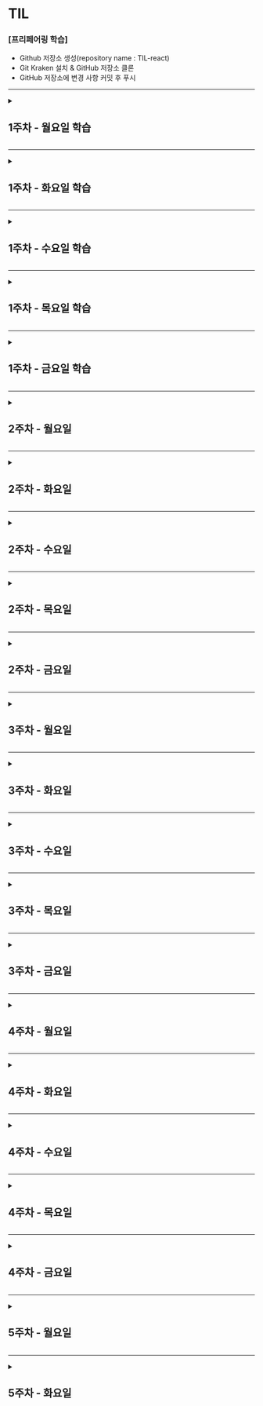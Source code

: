 # TIL

### [프리페어링 학습]

- Github 저장소 생성(repository name : TIL-react)
- Git Kraken 설치 & GitHub 저장소 클론
- GitHub 저장소에 변경 사항 커밋 후 푸시

---

<details>
<summary>

## 1주차 - 월요일 학습

</summary>
<div>

### [React 학습에 앞서 공부해야 할 것들]

학습 완료

### [Front-End 개발 학습 로드맵]

리액트 학습하면서 같이 학습해야 할 목록

- CSS Architecture 중 BEM
- Module Bundler 중 Webpack

### [프로그래밍 언어 환경]

- React는 최신 Javascript 언어를 적극적으로 사용

### [프레임워크를 사용하는 이유]

1. 모듈 프로그래밍

- 각 기능별로 JS 파일을 구분하기 때문에 코드 해석 및 유지보수가 편리하다.
- 각 JS 파일 내에 의존성 JS 파일을 참조하여 사용하기 때문에, HTML 파일 내에서는 최종 JS 파일 하나만 불러와 화면 로드 속도가 향상된다.

2. 컴포넌트 시스템

- 반복적인 또는 비슷한 내용의 컨텐츠의 경우 컴포넌트화 하면 재사용하기에 편리하다.(작업속도 향상, 유지보수 편리)

### [미숙한 ES6 문법 학습]

[Class]
기본 문법

```
class 클래스명 {
  // 생성자 함수
  constructor () {}
  // static method
  static 함수명 () {}
  // instance method
  함수명 () {}
}

또는 클래스 식으로도 표현 가능

const 변수명 = class {
  // 위와 동일
}
```

ES5와 ES6의 차이

```
// ES5
function Class1 () {
  console.log('생성자 함수 실행')
}
// static method
Class1.init() = function () {}
// instance method
Class1.prototype.open = function () {}
Class1.prototype.close = function () {}

// ES6
class Class1 {
  constructor () {
    console.log('생성자 함수 실행')
  }
  // static method(class method)
  static init () {}
  // instance method
  open () {}
  close () {}
}
```

비공개 데이터 관리 '심볼 + 게터/세터 활용'

```
let _bean = Symbol('bean');

class Coffee {
  constructor (bean) {
    this[_bean] = bean;
  }
  get pea () {
    return this[_bean];
  }
  set pea (new_bean) {
    this[_bean] = new_bean;
  }
}

const ros = new Coffee('rostring')
console.log(ros.bean) // undefined
console.log(ros.pea) // 'rostring'
```

Class 상속

```
class 클래스명 extends 참조할 클래스 {
  constructor (param) {
    // 상위 클래스에서 constructor가 있고 자신도 constructor가 있다면,
    // 반드시 상위 클래스의 constructor를 실행해야 한다.
    super()
  }

  // 상위 클래스와 동일한 이름의 인스턴스 메서드를 가지고 있을 경우
  // 메서드를 오버라이드 할 수 있음
  open () {
    // 상위 클래스의 open 메서드 실행
    super.open()
    console.log('하위 클래스의 open 메서드 실행')
  }
}
```

[정리]

- class는 중괄호({})를 사용하고, 콤마(,)를 사용하지 않는다.
- class 내부에 변수를 선언할 수 없다.
- class의 스태틱 메서드(클래스 메서드)는 클래스 객체를 생성하지 않고도 사용할 수 있다.
- class는 호이스트 되지 않는다.
- 관례적으로 \_(언더스코어)로 시작으로하는 변수명은 비공개(Private) 데이터를 의미한다.
- class를 참조할 때, 상위 클래스와 하위 클래스 모두 constructor가 있다면, 하위 클래스의 constructor에서 반드시 super()를 호출함으로써 상위클래스의 constructor를 실행시켜야 한다.
  </div>
  </details>

---

<details>
<summary>

## 1주차 - 화요일 학습

</summary>
<div>

### [ React 소개 ]

학습 완료

### [ React 러닝 다이어그램 ]

학습 완료

### [ React 컴포넌트와 요소 ]

React Component

```
// 함수형 컴포넌트
function App () {
  return <div>리액트 컴포넌트</div>
}

// 클래스형 컴포넌트
class App extends React.Component {
  render () {
    return (
      <div>리액트 컴포넌트</div>
    )
  }
}
```

React Element(JSX 사용)

```
var app = <App />
```

ReactDOM - rendering

```
// ReactDOM.render(가상DOM(React Element), 실제DOM)
ReactDOM.render(app, document.querySelector('#app'))
```

### [ React 컴포넌트 구조 이해 및 활용 ]

MenuListItem 컴포넌트 정의

```
function MenuListItem () {
  return <li>List Item</li>
}
```

MenuList 컴포넌트 정의 및 MenuList 컴포넌트 안에서 MenuListItem 컴포넌트 사용

```
function MenuList() {
  return <ul className="ediya-menu reset-list">
    <MenuListItem />
  </ul>
}
```

AppMain 컴포넌트 정의 및 AppMain 컴포넌트 안에서 MenuList 컴포넌트 사용

```
function AppMain() {
  return <main className="app-main">
    <h2 className="a11y-hidden">이디야 음료</h2>
    <MenuList />
  </main>
}
```

App 컴포넌트 정의 및 App 컴포넌트 안에서 AppMain 컴포넌트를 사용

```
function App() {
  return <AppMain />
}
```

[정리]

1. 컴포넌트는 JSX 문법을 사용
2. 함수형 컴포넌트 내에서 요소를 return 할 때 개행을 위해 괄호 사용 가능

### [ React 컴포넌트와 전달 속성(props) ]

컴포넌트에 커스텀 속성을 전달

```
<MenuListItem image="이미지경로" caption="캡션">
```

함수의 매개변수로 속성을 바인딩

```
function MenuListItem (props) {
  console.log(props) // {image: '이미지경로', caption: '캡션'}
  return (
    <li>
      <figure>
        <img src={props.image} />
        <figcaption>{props.caption}</figcaption>
      </figure>
    </li>
  )
}
```

### [ React 프로젝트 생성 with CRA ]

학습 완료

### [ React 프로젝트 디렉토리 구조 - CRA ]

1. public : 정적 리소스 디렉토리

- manifest.json : 웹 앱을 사용자의 장치에 설치할 때 사용되는 메타 데이터를 제공
- index.html : React앱의 기본 템플릿, public 폴더 URL은 %PUBLIC_URL%로 표현할 수 있다

2. src : 애플리케이션 개발 디렉토리

- index.js : React 앱의 엔트리(entry, 시작이 되는) 파일
- App.js : React 컴포넌트 파일

#

[질문]

1. 일반적으로 화살표 함수의 문법은 아래와 같이 식 또는 문으로 표현할 수 있는데

```
const fn1 = () => {
  statement
}
const fn2 = () => express
```

아래 예제 코드를 보니까

```
<ul>
  {
    array.map(item => (
      <li>...</li>
    ))
  }
</ul>
```

const fn1 = () => () 이런식으로 작성이 되어있는데,
이는 요소가 길어질 경우 개행을 하기 위한 목적인 것은 알겠는데
그럼 이 경우에는 '문(statement)'이 아닌 '식(express)' 인가요?

2. JSX에서는 컨텐츠가 없으면 빈 요소가 아닌 경우에도 빈 요소처럼 표현할 수 있는건가요?

```
<div>
  // <i className="icon icon-close"></i>
  <i className="icon icon-close" />
</div>
```

</div>
</details>

---

<details>
<summary>

## 1주차 - 수요일 학습

</summary>
<div>

### [ VS Code 개발 도구 확장 ]

- Prettier
- Formatting Toggle
- React Snippets
- React Pure To Class
- Auto Import
- Import Cost
- Auto Complete
- Bracket Pair Colorizer2
- Color Highlight & Manager
- Image preview
- Translator

### [ 미숙한 ES6 학습 - Promise ]

프로미스?

```
- 프로미스 객체는 비동기 작업이 맞이할 미래의 성공 또는 실패와 그 결과 값을 나타낸다
- 프로미스는 매개변수로 resolve와 reject을 받는다
- 비동기 작업이 제대로 이행된다면 resolve를 호출하고, 어떠한 이유로 에러가 발생한다면 reject를 호출한다.
```

프로미스 생성자, new 생성자로 생성한다

```
const 변수명 = new Promise((resolve, reject)=>{});
```

프로미스의 상태값

```
fending(대기)   : 연산이 이행되거나 거부되지 않은 상태
fulfilled(이행) : 연산이 성공적으로 실행된 상태
rejected(거부)  : 연산이 어떠한 이유로 실패한 상태
```

프로미스 메서드

```
Promise.all(iterable)
: 다수의 프로미스를 병렬처리 할 수 있다
: 모든 프로미스가 성공했을 경우 모든 프로미스 연산이 끝난 후에 각 프로미스들의 값들로 이루어진 이행 값을 반환한다.
: 중간에 실패한 프로미스 연산이 있을 경우 실패한 프로미스를 즉시 반환한다.

Promise.race(iterable)
: 다수의 프로미스 중 가장 먼저 이행되거나 거절된 프로미스를 반환한다.

Promise.resolve()
: 주어진 이유로 이행하는 Promise 객체를 반환

Promise.reject()
: 주어진 이유로 거부하는 Promise 객체를 반환
```

프로미스 프로토타입 메서드(인스턴스 메서드)

```
Promise.prototype.then()
: 프로미스가 성공적으로 이행됐을 경우 resolve의 값을 받아 실행할 수 있다

Promise.prototype.catch()
: 프로미스가 어떠한 이유로 거부되었을 경우 reject이 값을 받아 실행할 수 있다

Promise.prototype.finally()
: 프로미스의 결과 여부와 관계 없이 프로미스가 처리되면 콜백 함수 실행
```

프로미스 체인(Promise Chain) : 이행된 결과에 대해 연속적인 프로미스 실행

```
const promise = new Promise((resolve, reject)=> {
  resolve(1) // 이행(fulfilled) 상태라 가정하여 resolve 함수를 호출하고 숫자 1을 넘겨줌
})

promise.then(res => {
  console.log(res) // 1, 프로미스 객체의 resolve 함수에서 전달된 값
  return (res + 1)
}).then(res => {
  console.log(res) // 2, 첫번째 then()에서 return된 결과 값
  return (res + 1)
}).then(res => {
  console.log(res) // 3, 두번째 then()에서 return된 결과 값
})
```

프로미스 체인 작업 중 에러가 발생할 경우 처리는 catch() 한 번 작성하면 된다

```
promise.then(res => {
  console.log(res) // 1, 프로미스 객체의 resolve 함수에서 전달된 값
  return (res + 1)
}).then(res => {
  throw Error('두번째 then()에서 에러 발생')
}).then(res => {
  console.log(res) // 3, 두번째 then()에서 return된 결과 값
}).catch(error => {
  console.log(error)
}).finally(() => {
  console.log('콜백 함수 실행')
})

// 1
// Error: '두번째 then()에서 에러 발생'
// 콜백 함수 실행
```

예제 - Promise.all() - 모두 성공

```
const promise = new Promise((resolve, reject)=> {
  resolve(1)
})
const promise2 = new Promise((resolve, reject)=> {
  resolve(2)
})
const promise3 = new Promise((resolve, reject)=> {
  resolve(3)
})
const promiseAll = Promise.all([promise, promise2, promise3])

promiseAll.then(res => {
  console.log(res) // [1,2,3]
})
```

예제 - Promise.all() - 중간 실패

```
const promise = new Promise((resolve, reject)=> {
  resolve(1)
})
const promise2 = new Promise((resolve, reject)=> {
  reject('실패!')
})
const promise3 = new Promise((resolve, reject)=> {
  resolve(3)
})
const promiseAll = Promise.all([promise, promise2, promise3])

promiseAll.then(res => {
  console.log(res)
}).catch(err => {
  console.log(err)
})

// '실패!'
```

예제 - Promise.race() - 모두 성공 일 경우

```
const promise = new Promise((resolve, reject)=> {
  setTimeout(()=>{
    resolve('0.002초')
  },1002)
})
const promise2 = new Promise((resolve, reject)=> {
  setTimeout(()=>{
    resolve('0.001초')
  },1001)
})
const promise3 = new Promise((resolve, reject)=> {
  setTimeout(()=>{
    resolve('0.003초')
  },1003)
})
const promiseRace = Promise.race([promise, promise2, promise3])

promiseRace.then(res => {
  console.log(res)
}).catch(err => {
  console.log(err)
})

// 0.001초
```

예제 - Promise.race() - 실패 케이스가 있는 경우

```
const promise = new Promise((resolve, reject)=> {
  setTimeout(()=>{
    resolve('0.002초')
  },1002)
})
const promise2 = new Promise((resolve, reject)=> {
  setTimeout(()=>{
    resolve('0.001초')
  },1001)
})
const promise3 = new Promise((resolve, reject)=> {
  setTimeout(()=>{
    resolve('0.003초')
  },1003)
})
const promise4 = new Promise((resolve, reject)=> {
  setTimeout(()=>{
    reject('거절')
  },1000)
})
const promiseRace = Promise.race([promise, promise2, promise3, promise4])

promiseRace.then(res => {
  console.log(res)
}).catch(err => {
  console.log(err)
})

// '거절'
```

</div>
</details>

---

<details>
<summary>

## 1주차 - 목요일 학습

</summary>
<div></div>

## [ Virtual DOM ]

가상 DOM 구성과 원리

```
구성
- h.js (virtual-hyperscript) : 가상 DOM tree 생성
- createElement.js : 가상 DOM을 실제 DOM으로 생성하여 실제 DOM에 장착(mount)
- diff.js : 이전/이후 상태를 비교하여 변경사항이 있는지 체크
- patch.js : 변경사항이 발생한 DOM을 실제 DOM 다시 붙임
```

가상 DOM을 사용하는 이유

```
UI는 사용자의 요구에 따라 변해야 하는데, UI가 변경되기 위해 실제 DOM이 다시 렌더링 되는 과정은 컨텐츠가 많을수록 속도가 느려진다.
가상 DOM을 사용할 경우 '상태'를 이전과 비교하여 변경사항이 있으면 해당 부분의 실제 DOM만 업데이트(patch)하므로 보다 속도가 빠르다.
```

## [ JSX -> React 요소 ]

JSX란?

```
- JavaScript Syntax eXtension의 약자. 자바스크립트 언어의 확장
- 구문이 HTML과 유사하다.(HTMl의 문법을 따르는 것은 아님)
```

JSX -> React 요소
JSX는 HTML과 유사한 문법을 사용해 React Element(실제 요소는 아니고 자바스크립트 객체)를 만들 수 있도록 한다.

```
const reactEl = (
  <h1 className="title">리액트 엘리먼트</h1>
)
```

바벨은 JSX 코드를 컴파일하여 React Element 객체를 생성한다.
React는 이 객체를 읽어 들여 가상 DOM을 구성하고, 필요에 따라 실제 DOM에 장착(mount)하여 렌더링 될 수 있도록 한다

```
var headElement = React.createElement(
  'h1',
  { className: 'title' },
  '리액트 엘리먼트'
)
```

[ 정리 ]

- JSX는 필수는 아니지만 권고 사항 (편리성, 가독성)
- 리액트 엘리먼트는 '자바스크립트 객체'이다. DOM 요소가 아니다
- 리액트는 리액트 엘리먼트를 읽어 '가상 DOM'을 구성한다

## [미숙한 ES6 문법 학습 - fetch]

fetch란?

```
- Fetch API를 이용하면 Request나 Response와 같은 HTTP의 파이프라인을 구성하는 요소를 조작하는것이 가능하다.
- fetch() 메서드를 이용하는 것으로 비동기 네트워크 통신을 알기쉽게 기술할 수 있다.
```

fetch 기본 스펙

```
- fetch()로 부터 반환되는 Promise 객체는 HTTP error 상태(HTTP Statue Code : 404 | 500)를 reject하지 않는다.
  대신 ok 상태가 'false'인 'resolve'가 반환되며, 네트워크 장애나 요청이 완료되지 못한 상태에는 reject가 반환된다.

- 보통 fetch는 쿠키를 보내거나 받지 않는다.
- 쿠키를 전송하기 위해서는 자격증명(credentials) 옵션을 반드시 설정해야 한다.(기본 자격증명(credentials) 정책은 same-origin.)
```

fetch 문법

```
fetch(url, { init })
  .then(res => {
    if (res.ok) {
      // 통신 성공
    } else {
      // 통신 실패
    }
  })
  .catch(err => {
    // 네트워크 장애
  })
```

예제 - 자격 증명(credentials)이 포함된 Request 요청

```
fetch('https://example.com', {
  credentials: 'include' // 자격 증명이 포함된 인증서를 보내도록 할 경우
})

fetch('https://example.com', {
  credentials: 'same-origin' // 동일한 origin을 가지고 있을때만 자격증명을 전송하려고 할 경우
})
```

init options

```
method: 'GET' // GET, POST, PUT, DELETE....
headers: {
  'Content-Type': 'application/json'
}
mode: 'same-origin' // no-cors, cors, same-origin
cache: 'default' // default, no-cache, reload, force-cache, only-if-cached
credential: 'same-origin' // include, same-origin, omit
```

예제 - init options 사용

```
fetch(url, {
  method: 'GET',
  headers: {
    'Content-Type': 'image/jpeg'
  },
  mode: 'cors',
  cache: 'default'})
  .then(res => {
    if (res.ok) {
      console.log(res)
    } else {
      console.log('통신 실패')
    }
  })
  .catch(err => {
    throw Error('에러')
  })
```

</div>
</details>

---

<details>
<summary>

## 1주차 - 금요일 학습

</summary>
<div>

### [ 데이터 바인딩이란 ]

```
- React에서는 data를 state에 저장하여 사용한다
- 중괄호({})를 사용하여 HTML 코드에 데이터를 바인딩할 수 있다
- 문(statement)이 아닌 식(expression)을 사용해야 한다
```

### [ 콘텐츠 바인딩과 JavaScript 표현식 ]

```
- JSX 코드의 {}는 JavaScript 표현식을 연산한 '결과 값'을 바인딩한다.(식(Expression)은 항상 값을 반환하기 때문에)
```

### [ 속성 바인딩(style, className) ]

```
속성={데이터}

// 스타일을 직접 바인딩
<li style={{color: red; fontWeight: bold}}>...</li>

// 스타일을 객체로 바인딩
const listStyle = {
  color: red,
  fontWeight: bold
}
<li style={listStyle}>...</li>

// 클래스 동적 바인딩
const borderColor = 'red'
<li className={`bordered bordered-${borderColor}`}>...</li> // li.bordered.bordered-red
```

### [ 조건 문을 사용한 조건부 렌더링 (if, switch문) ]

if문

```
function conditionalRendering (isStrong = false) {
  if (condition) {
    return (
      <strong>리액트 학습하기</strong>
    )
  } else {
    return (
      '리액트 학습하기'
    )
  }
}

const App = (
  <p class="title">
    {conditionalRendering(true)}
  </p>
)
```

switch문

```
function conditionalRendering (count) {
  switch (count) {
    case 1:
      return (
        <p>케이스 1에 해당됩니다</p>
      )
    case 2:
      return (
        <p>케이스 2에 해당됩니다</p>
      )
    case 3:
      return (
        <p>케이스 3에 해당됩니다</p>
      )
    default:
      return (
        <p>디폴트에 해당됩니다</p>
      )
  }
}

function randomCount(number) {
  return number % 4 // 0,1,2,3
}

const App = (
  <div>
    {conditionalRendering(randomCount(Math.floor(100 * Math.random())))}
  </div>
)
```

### [ 조건 식을 사용한 조건부 렌더링 (3항식, 논리연산자) ]

3항식

```
const isList = false

const App = (
  <div>
    {
      isList ? (
        <ul>
          <li>리스트 요소를 반환합니다</li>
        </ul>
      ) : (
        <p>문단 요소를 반환합니다</p>
      )
    }
  </div>
)

```

논리연산자

```
const profile = {
  name: 'chanho',
  home: 'seoul'
}

function Introduce() {
  return (
    <p>{profile.name || '유저1'}</p>
    <p>{profile.home || `한국`}</p>
  )
}
```

### [ Array 객체의 map() 메서드를 활용한 리스트 렌더링 ]

```
const users = [
  {
    name: '찬호',
    home: '서울'
  },
  {
    name: '호찬',
    home: '대전'
  },
  {
    name: '한초',
    home: '대구'
  },
  {
    name: '초한',
    home: '부산'
  },
]

function UserList () {
  return (
    <ul>
      {
        users.map((user, index) => (
        <li key={index}>
        이름 : {user.name}
        사는 곳: {user.home}
        </li>
        ))
      }
    </ul>
  )
}
```

### [ JSX 사용시 주의할 점 ]

```
- 속성 이름은 camelCase를 사용
- 단, 접근성 속성은 hypen-case를 사용
- 콘텐츠가 없는 요소는 처럼 반드시 닫아(</>) 주어야 한다
- 기본적으로 루트 요소는 하나만 사용
- 불필요한 래핑 요소를 피하기 위해서는 아래와 같이 사용하면 된다
  1) import React from 'react'
     <React.Fragment></React.Fragment>

  2) import React, { Fragment } from 'react'
     <Fragment></Fragment>

```

[질문]
JSX를 이용해 리스트 렌더링시 key속성에 고유한 값을 부여하는 것은 필수인데,
여러 개의 배열을 각각 리스트 렌더링 했을 때 각 배열 리스트의 key값을 index로 주었을 경우 에러는 아니더라구요
이 고유한 값은 해당 배열 내에서만 고유한 값이면 문제는 없는걸까요?
고유한 값의 범위가 전체 프로젝트 내에서 인지 아니면 해당 페이지 혹은 배열 내에서 인지 궁금합니다~

</div>
</details>

---

<details>
<summary>

## 2주차 - 월요일

</summary>
<div>

### [ React 함수형 컴포넌트 ]

```
// 매개변수로 props를 전달받아 사용한다
function 함수형 컴포넌트 (props) {
  return (
    <p>{props.title}</p>
  )
}
```

### [ React 클래스 컴포넌트 ]

```
class 클래스컴포넌트 extends React.component {
  constructor(props) {
    super(props)
  }

  // render() 함수를 통해 JSX를 값을 리턴
  render() {
    return (
      ...JSX
    )
  }
}
```

### [ React 컴포넌트 import, export / props ]

컴포넌트 모듈을 내보낼 때

```
// app.js
function App () {
  return (
    ...JSX
  )
}

export default App
```

컴포넌트 모듈을 불러올 때

```
// index.js
import 'App' from './app.js'

function Main() {
  return (
    <App />
  )
}
```

함수형 컴포넌트 props

```
function 함수형컴포넌트(props) {
  return (
    <p>{props}</p>
  )
}
```

클래스 컴포넌트 props

```
import React, {component} from 'react'

class 클래스컴포넌트 extends component {
  render() {
    return (
      // 여기서 this는 클래스를 통해 생성된 인스턴스를 말한다
      <p>{this.props}</p>
    )
  }
}
```

컴포넌트에서 props뿐만 아니라 컨텐츠도 같이 넘겨줄 경우 바인딩 하는 방법
(레이아웃(틀)은 유지하고 일부 컨텐츠만 다르게 적용하고 싶을 때 편함)

```
// index.js

import 'App' from './app.js'

const title = '앱 타이틀'

function Main() {
  return (
    <App title={title}>
      <p>이 컨텐츠도 같이 넘겨줄게</p>
    </App>
  )
}
```

props.children로 전달된 컨텐츠 접근 가능

```
// app.js
import React, {component} from 'react'

export default class 클래스컴포넌트 extends component {
  render() {
    return (
      <React.Fragment>
        <h1>{this.props.title}</h1>
        {this.props.children}
      </React.Fragment>
    )
  }
}
```

[정리]

- 컴포넌트에 전달된 속성(props) 객체는 읽기 전용이다. (수정해서는 안 된다)

### [ React 컴포넌트 관리 (추출) ]

```
- 컴포넌트의 구조가 복잡한 경우 재사용성을 고려하여 잘게 나눠 컴포넌트화 하여 개발하는 것이 좋다
- 초기에는 불필요하게 느껴질 수 있지만, 앱 규모가 커질수록 효율성은 높아짐
```

### [ JavaScript 타입 검사 ]

```
- JavaScript는 동적 타입을 사용하는 프로그래밍 언어이기 때문에, 데이터 타입이 잘못 전달된 경우 오류가 아니다.(타입 검사 필요)
```

### [ PropTypes를 활용해 컴포넌트 props 검사 ]

- PropTypes 패키지는 앱 규모가 큰 경우에는 적합하지 않다.
- 규모가 큰 경우 Flow, TypeScript 사용을 권한다

```
// 패키지 불러오기
import React, {Component} from 'react'
import PropTypes from 'prop-types'

//
class 컴포넌트명 extends Component {
  const {속성1, 속성2, ... , 속성n} = this.props
  render() {
    return (
      ...JSX
    )
  }
}

// 컴포넌트 속성으로 PropTypes 객체를 생성
컴포넌트명.PropTypes = {
  // 속성1의 타입은 배열일 경우에만 통과
  속성1: PropTypes.array,
  // 속성2의 타입은 숫자이며 필수로 전달 받는 속성
  속성2: PropTypes.number.isRequired,
  ...
  속성n: 값,
}
```

### [ PropTypes 속성 기본 값 defaultProps 설정 ]

props의 기본 값 설정

- defaultProps 속성을 설정하면 됨

```
import React, { Component } from 'react'

const Worker = ({ name, career, onCareerUp, isLeave }) => (
  // ...
)

// props 기본 값 설정
Worker.defaultProps = {
  name: '찬호',
  career: 0,
  onCareerUp: () => console.log('커리어 업'),
  isLeave: true
}

export default Worker
```

클래스 필드 활용

- 클래스 컴포넌트는 클래스 필드 제안 문법을 사용할 수 있다
- static 구문 사용

```
class Worker extends Component {
  static PropTypes = {
    name: PropTypes.string.isRequired,
    career: PropTypes.number
  }

  static defaultProps = {
    name: '찬호',
    career: 0
  }
}
```

</div>
</details>

---

<details>
<summary>

## 2주차 - 화요일

</summary>
<div>

### [ 클래스 컴포넌트의 state란? ]

클래스 컴포넌트는 함수형 컴포넌트와 달리 다음과 같은 차이점이 있다

1. 자신만의 상태(state)와 라이프 사이클 훅(life cycle hook)을 가진다.
2. this 키워드 사용할 수 있다

클래스 컴포넌트에서 state값 설정하기

```
class App extends Component {
  constructor () {
    super()
    this.state = {
      data1: [],
      ...
    }
  }

  render() {
    return (
      <div>
        <p>{this.stats.data1}</p>
      </div>
    )
  }
}
```

클래스 필드(class field) 문법

```
class App extends Component {
  state = {
    data1: [],
    ...
  }

  render() {
    ...
  }
}
```

state값 변경하기

```
this.setState({
  key: value,
  ...
}, callback())
```

### [ 컴포넌트 라이프 사이클 훅(Life Cycle Hooks)이란? ]

라이프 사이클 3단계

```
1. 탄생(생성) - 마운팅(Mounting)
2. 성장(갱신) - 업데이팅(Updating)
3. 죽음(제거) - 언 마운팅(Unmounting)
```

알반적인 라이프 사이클 단계별 내용

```
1. 마운팅
constructor -> render -> componentDidMount

2. 업데이팅
constructor -> render -> componentDidUpdate

3. 언 마운팅
                         componentWillUnmount
```

### [ 생성 시점의 라이프 사이클 훅 ]

마운팅

```
constructor()
- 컴포넌트 생성 시점에 호출

static getDerivedStateFromProps(props, state) {
  return
}
- 전달된 상태 및 속성을 가져와 설정하는 시점에 호출
- 컴포넌트 상태(state)를 업데이트 할 수 있다

render()
- 컴포넌트 렌더링 시점에 호출

componentDidMount()
- DOM에 마운트 된 이후 시점에 호출
- 리액트 엘리먼트가 실제 DOM에 마운트 되었기 때문에, 실제 DOM에 접근 가능
- DOM을 수정하면 부작용이 있을 수 있음(state나 props에 변화와 관련 없이 DOM을 변경하기 때문에?)
```

상위 컴포넌트와 하위 컴포넌트의 생성 시점

```
- 상위 컴포넌트의 'render() 이후' ~ 'componentDidMount() 이전' 사이에 하위 컴포넌트의 생성이 시작되면서 하위 컴포넌트의 constructor()가 실행 된다.
- 하위 컴포넌트의 componentDidMount()까지 실행 완료 되면, 그 이후에 상위 컴포넌트의 componentDidMout()가 실행된다.
```

### [ 업데이트, 제거 시점의 라이프 사이클 훅 ]

업데이팅

```
static getDerivedStateFromProps()
- 위의 내용과 동일

shouldComponentUpdate(nextProps, nextState) { return boolean }
- 성능 최적화 용도로 사용 됨
- return값 true일 경우 렌더링, false일 경우 렌더링 취소

render() {}
- 위의 내용과 동일

getSnapshotBeforeUpdate(prevProps, prevState) { reutn ... }
- 컴포넌트 업데이트 전 스냅샷 가져오는 시점에 호출

componentDidUpdate () {}
- 컴포넌트 업데이트 이후 시점에 호출
```

언마운팅

```
componentWillUnmount() {}
- 컴포넌트 제거 예정 시점에 호출
```

### [ 오류 발생 시점의 라이프 사이클 훅 ]

오류가 발생하는 경우에만 호출되는 라이프 사이클 훅

```
static getDerivedStateFromError () { }
- '자손' 컴포넌트 오류 발생 시 호출
- 에러 발생시 state값을 변경하여 다른 JSX를 리턴하도록 조작할 수 있다
```

```
const ErrorComponent = () => { return JSX }
const noErrorComponent = () => { return JSX }

class LifeCycleHook extends Component {
  state = {
    hasError: false // 에러 상태를 나타내는 state, 기본값은 false로 설정
  }

  static getDerivedStateFromError(error) {
    // 에러 발생시 실행되므로 state값을 변경하여 리턴시킨다
    return { hasError = true }
  }

  render() {
    // state.hasError가 true이면 ErrorComponent를 렌더링하도록 분기처리
    if (this.state.hasError) {
      return <ErrorComponent />
    }
    return (
      return <noErrorComponent />
    )
  }
}
```

```
componentDidCatch (error, info) { }
- '자손' 컴포넌트 오류 발생 시 호출
- info 매개변수는 어떤 컴포넌트가 오류를 발생시켰는지에 대한 정보를 가진 componentStack 속성을 가진 객체이다
```

</div>
</details>

---

<details>
<summary>

## 2주차 - 수요일

</summary>
<div>

## [ React 이벤트 핸들링 ]

- 이벤트 속성 이름은 camelCase 문법을 사용

[ 추가 ]

- event.target : 이벤트의 발생 요소 (이벤트 버블링 요소에서 최말단에 해당되는 요소)
- event.currentTarget : 이벤트 생성 위치

## [ React 이벤트 핸들러와 this ]

클래스 컴포넌트 this 참조 방법1 -
.bind(this) 사용

```
class App extends Component {
  constructor () {
    super()
    this.method1 = this.method1.bind(this)
  }

  method1 (e) {
    console.log(this) // this === PreventBrowserDefaultAction {}
  }

  render() {
    return (
      <a href="https://google.com/" onClick={this.method1}>Google</a>
    )
  }
}

또는

class App extends Component {
  method1 (e) {
    console.log(this)
  }

  render() {
    return (
      <a href="https://google.com/" onClick={this.method1.bind(this)}>Google</a>
    )
  }
}

```

클래스 컴포넌트 this 참조 방법2 -
화살표 함수 표현식 사용

```
class App extends Component {
  method1 (e) {

  }

  render() {
    return (
      <a href="https://google.com/" onClick={(e) => this.method1(e)}>Google</a>
    )
  }
}
```

클래스 컴포넌트 this 참조 방법3 (강사님 선호) -
클래스 필드 문법 사용

```
class App extends Component {
  method1 = (e) => {

  }

  render() {
    return (
      <a href="https://google.com" onClick={this.method1}></a>
    )
  }
}
```

이벤트 핸들러와 인자 전달 방법1 (강사님 선호) -
이벤트 객체를 전달

```
<BaseButton
  onClick={ (e) => this.handleClick(id, e) }
>
  ...
</BaseButton>
```

이벤트 핸들러와 인자 전달 방법2 -
.bind(this, arguments)

```
<BaseButton
  onClick={ this.handleClick.bind(this, param) }
>
  ...
</BaseButton>
```

컴포넌트 통신

## [ React 컴포넌트 간 통신이 필요한 이유 ]

학습 완료

## [ 부모 컴포넌트와 자식 컴포넌트 사이의 props ⇌ callback ]

- 부모 컴포넌트는 자식 컴포넌트에게 props로 메서드를 전달
- 자식 컴포넌트는 전달받은 메서드를 실행하여 부모 컴포넌트에게 callback

## [ 복잡한 컴포넌트 트리 구조에서 props ⇌ callback의 문제 ]

- 컴포넌트 중첩이 복잡한 경우 해당 props와 callback을 사용하지 않더라도 각 컴포넌트마다 설정 해줘야 하기 때문에 복잡해진다.

## [ 상태 관리를 효율적으로 관리하기 위한 방법 Context, React Redux ]

복잡한 컴포넌트에서 props와 callback해결책

- Context : 컴포넌트를 재사용할 수 없기 때문에 필요한 경우가 아니면 다른 방법을 사용해야 한다
- State 관리 라이브러리 'Redux' : 공통 저장소를 두고 각 컴포넌트에서 가져다 쓰는 방법

</div>
</details>

---

<details>
<summary>

## 2주차 - 목요일

</summary>
<div>

### [Context의 Provider, Consumer를 사용한 데이터 공유]

- props 전달의 문제점  
  : 컴포넌트의 중첩이 많을 수록 하위 컴포넌트로 prop를 전달하고 상위 컴포는트로 콜백하는 것이 복잡해 짐  
  : Context를 사용하면 전달하고자 하는 props를 가지고 있는 공급자(Provider)역할 컴포넌트와,  
   해당 props를 사용하고자 하는 수요자(Consumer)역할 컴포넌트에서만 작업하면 된다.

```
import React, { Component, createContext } from 'react'

// createContext 객체를 활용하여 context를 생성, ()는 기본값 설정
const AuthContext = createContext(false)

class App extends createContext {
  state = {
    authentification: true
  }

  render() {
    return (
      // 공급자 역할, 전달하고자 하는 props는 value 속성을 사용
      <AuthContext.Provider value={this.state.authentification}>
        <MenuBar />
      </AuthContext>
    )
  }
}

// 수요자가 아닌 컴포넌트는 전달 과정 불 필요.
const MenuBar = () => (
  <SignIn />
)

const SignIn = () => {
  <AuthContext.Consumer>
    {
      // 매개변수로 context를 전달 받음
      (context) => {
        ...
      }
    }
  </AuthContext.Consumer>
}
```

### [Context 모듈을 활용해 개별 컴포넌트에서 데이터 공유]

- Context 또한 별도의 파일로 구분하면 유지보수에 좋음

```
// AuthContext.js

import React, {createContext} from 'react'

export const authContext = {
  isAuth: false,
  signIn = () => { ... }
}

export default createContext(authContext)
```

공급자

```
// App.js
import React, {Component} from 'react'
import AuthContext from './context/AuthContext'

class App extends Component {
  state = {
    authentification: true
  }
  logIn = () => {
    ...
  }
  render() {
    return (
      <AuthContext.Provider value={{ isAuth: this.state.authentification, signIn: this.logIn }}>
        <MenuBar />
      </AuthContext.Provider>
    )
  }
}
```

수요자

```
// SignIn.js
import AuthContext from '../context/AuthContext'

const SignIn = () => (
  <AuthContext.Consumer>
    {
      ({isAuth, signIn}) => isAuth ?
        <div className="signed">로그인 됨</div> :
        <button type="button" onClick={() => signIn}>로그인</button>
    }
  </AuthContext.Consumer>
)
```

### [Context Type 활용]

클래스 컴포넌트와 Context

```
- 'context 객체'를 '클래스 컴포넌트의 스태틱(static) 속성'으로 지정해 활용하는 방법
- <Context.Consumer> 대신 this.context로 접근이 가능하다
```

```
import AuthContext from '../context/AuthContext'

class Signin extends Component {
  static contextType = AuthContext

  render() {
    const {isAuth, signIn} = this.context
    return (
      isAuth ?
        <div className="signed">로그인 됨</div>
        <button type="button" onClick={() => signIn}>로그인</button>
    )
  }

}
```

</div>
</details>

---

<details>
<summary>

## 2주차 - 금요일

</summary>
<div>

## [ 헤딩 레벨(Heading Level) ]

- 크롬 익스텐션 : tota11y

```
- 웹 페이지 접근성에 대한 정보 제공
- 접근성이 지켜지지 않는 부분에 대해서 경고 메세지 제공
```

- 라이브러리 : tenon-io/tenon-ui

```
import { Heading } from '@tenon-io/tenon-ui'

// 레벨1
<Heading.H>최상단 레벨</Heading.H>

<Heading.LevelBoundary>
  // 레벨2
  <Heading.H>상단 레벨</Heading.H>
  <Heading.LevelBoundary>
    // 레벨3
   <Heading.H>하위 레벨</Heading.H>
  </Heading.LevelBoundary>
</Heading.LevelBoundary>
</Heading.H>
```

## [ 히든 콘텐츠(Hidden Contents) ]

- a11yHidden style example : 화면상으로 보이지는 않지만, 스크린리더로 접근 가능하도록

```
overflow: hidden;
position: absolute;
clip: rect(0, 0, 0, 0);
width: 1px; // for Screen Reader
height: 1px;
margin: -1px;
border: 0;
padding: 0;
```

- React를 사용한다면 class 속성으로 style을 적용해도 되지만, 컴포넌트화 하는 것도 방법이다.

## [ 버튼 컴포넌트(Button Component) ]

```
- 버튼의 기능을 하는 요소는 <div>, <img> 요소와 같은 포커스로 접근이 안 되는 컨텐츠를 사용해서는 안 된다.(스크린리더에서 접근 불가)

- 스크린리더에서 버튼에 접근했을 때, 버튼의 역할, 컨텐츠 정보 등을 제공해야 한다
```

## [ 사용에 주의가 필요한 HTML 표준 문법 ]

```
- <li>요소는 오직 <ol>,<ul>요소의 자식요소로써 사용할 수 있다

- <caption>요소를 <table>요소의 첫번째 자식요소로 배치해야 한다.

- <figcaption>요소는 오직 <figure>요소의 자식요소로써 사용할 수 있다.
```

## [ 접근성 자동 검사 (React-axe) ]

- 라이브러리 : react-axe

```
$ npm i -D react-axe
```

예제

```
import React from 'react'
import ReactDOM from 'react-dom'
import axe from 'react-axe'

// 개발환경에서 확인 후 수정해야 하므로 배포환경이 아닌 경우 동작하도록 설정
if (process.env.NODE_ENV !== 'production') {
  axe(React, ReactDOM, 1000)
}

ReactDOM.render(<App />, document.getElementById('root'));
```

</div>
</details>

---

<details>
<summary>

## 3주차 - 월요일

</summary>
<div>

### [ 시작하기 ]

- cra-template-ko-craco 커스텀 템플릿을 사용하여 프로젝트 시작하기

### [ 문서 헤드 구성 ]

- .env (환경 변수 파일)

```
- 환경 변수란? 특정 프로세스를 위한 '키=값' 형태의 변수를 말한다.
```

- og (open graph)

```
- 오픈 그래프 프로토콜? 페이스북에서 처음 만들어졌으며, 웹사이트의 메타 데이터를 표기하는 방법 중 하나
- 공유 된 링크 사이트의 '미리보기' 정보를 제공한다.(제목, 설명, 이미지 등등...)
- 트위터는 자체적인 메타데이터 표기법을 사용하고 있음
- 코드상 메타 데이터 값을 수정했다하더라도, 애플리케이션에서 캐싱된 데이터를 참조할 수 있기때문에 변경이 되지 않은 것처럼 보일 수 있다(이는 캐시가 소멸되거나, 캐싱을 리로드 시켜야 한다)

<meta property="og:lang" content="ko-KR" />
<meta property="og:title" content="이디야(Ediya) UI ← React 실습" />
<meta property="twitter:title" content="이디야(Ediya) UI ← React 실습" />
<meta
  property="og:description"
  content="이듬 블렌디드 러닝 '이디야(Ediya) UI ← React 실습' 시연으로 제작한 결과물입니다."
/>
<meta property="og:image" content="%PUBLIC_URL%/assets/og-image.jpg" />
```

### [ 컴포넌트 디렉토리 구성 ]

- components, api 디렉토리 구성

### [ 컴포넌트 구성 Part 1 ]

- 동적으로 모듈 import()

```
- 필요에 따라 모듈을 import 할 수 있다
- 함수형 구문인 import()는 promise()를 반환한다.
- 계산된 모듈 이름을 사용할 수 있다

const modulePage = 'page.js';
import(modulePage)
  .then((module) => {
    module.default();
  });
```

예제

```
// 작업 환경이 '배포'환경 일 때, 모듈을 불러와서 사용하도록 설정
// '배포'환경이 아닌 경우에는 해당 모듈을 import 하지 않는다
if (process.env.NODE_ENV === 'production') {
  import('~/config/serviceWorker')
    .then(serviceWorker => serviceWorker.register)
    .catch(error => console.error(error.message))
}
```

- import 파일 경로 설정

```
import { AppHeader } from "~/components/AppHeader/AppHeader"

위와 같이 파일 경로에 '~'와 같은 임의의 경로를 사용하고 싶을 경우
jsconfig.json에서 해당 경로를 설정해 주면 된다.
```

예제

```
// jsconfig.json
{
  compilerOptions: {
    "baseUrl": "src",
    "paths": {
      "~/*": [
        "./*"
      ],
      ...
    }
  }
}
```

### [ 컴포넌트 구성 Part 2 ]

- AppHomeLink, AppNavigation, BeverageList, BeverageItem 컴포넌트
- 컴포넌트 스타일 관리

### [ 컴포넌트 props 디자인 ]

- '나머지 매개변수'와 '구조 분해 할당'을 사용한 props 바인딩
- 동적으로 컴포넌트 태그 설정하기

```
import { SubComponent } from './SubComponent.js'

<SubComponent
  // 상위 컴포넌트에서 props 전달하기
  wrapperProps={
    {
      as: 'h2',
      title: '래퍼'
      className: 'wrapper'
    }
  }
  href="/"
  className="content"
  title="컨텐츠"
  external>
  <p>이것도 같이 전달해줄게</p>
</SubComponent>
```

```
// SubComponent.js

const SubComponent = ({
  // 구조 분해 할당과 나머지 매개변수 활용
  // wrapperProps.as의 경우 별칭을 사용하였으며, TitleCase를 사용한 이유는 기존의 태그와 구분을 해야 하므로
  wrapperProps: {as: WrapperComponent, wrapperClassName, href, title, ...restWrapperProps},
  className,
  ...restContentProps
}) => {
  // 컴포넌트의 tag를 동적으로 설정(wrapperProps.as로 설정한 값으로 태그를 설정할 수 있다)
  <WrapperComponent
    ...restWrapperProps
    className={wrapperClassName}
  >
    <a
      {...restContentProps}
      className={className}
      href={href}
      title={title}
      target={external ? "_blank" : null}
      rel={external ? "noopenner noreferrer" : null}>
      <span className="a11yHidden" lang="en">
        EDIYA COFFEE
      </span>
    </a>
  </WrapperComponent>
}
```

- 전달 받은 props에 대한 기본값 설정하기

```
방법 1 - 바인딩 할 때, 조건처리

<a
  {...restContentProps}
  className={className || ''}
  href={href || '/'}
  title={title || '링크'}
  target={external ? "_blank" : null}
  rel={external ? "noopenner noreferrer" : null}>
  <span className="a11yHidden" lang="en">
    EDIYA COFFEE
  </span>
</a>
```

```
방법 2 - defaultProps 사용하기

SubComponent.defaultProps = {
  wrapperProps: {
    as: 'h1',
    title: 'wrapper'
  },
  title: 'content',
  href: '/'
}
```

[ 질문 ]

- 오프라인 수업에서 나머지 매개변수로 설정한 속성들을, 속성 중 가장 먼저 선언해야 한다고 하셨는데 무슨 이유였죠?

</div>
</details>

---

<details>
<summary>

## 3주차 - 화요일

</summary>
<div>

### [ AppNavigation 컴포넌트 이벤트 핸들링, 타임 컨트롤 ]

컨텐츠가 상태에 따라 show/hide 되는 경우 style 뿐만 아니라 hidden 속성도 같이 적용해줘야 한다.

```
-> hide style을 어떻게 적용했는지에 따라, 화면에 보이지 않을지라도 스크린리더에서 접근이 가능한 경우가 있다
-> 이러한 문제점을 방지하기 위해 컨텐츠를 hide 할 경우 hidden 속성도 같이 toggle 해 주어야 한다
```

### [ Context API → AppNavigation 리스트 렌더링 ]

- 컴포넌트의 props 설정 값은 해당 컴포넌트의 최상위 wrapper 컴포넌트의 속성으로 자동 적용됨.
- 전달한 속성과 컴포넌트 내부에 작업된 속성이 중복될 경우 나중에 선언된 것이 적용된다.

```
import SubComponent from './component/SubComponent.js'

<SubComponent id="전달한 아이디" title="전달한 타이틀" onClick="전달한 이벤트">
  ...
</SubComponent>
```

```
// SubComponent.js

export const SubComponent = () => {
  <button id="내부 아이디" type="button">
    버튼
  </button>
}
```

```
// 렌더링 된 실제 SubComponent

<button type="button" id="전달한 아이디" title="전달한 타이틀" onClick="전달한 이벤트">
  버튼
</button>
```

### [ 키보드 접근성 (ref, forwardRef, shouldComponentUpdate) 설정 ]

- 컨텐츠 show/hide 여부에 따라 불필요한 이벤트가 있을 경우에는 해당 이벤트를 제거해줘야 한다 (이 때, 해당 이벤트는 별도의 함수로 작업해야 함)

- ref는 사용을 자제해야 하며, 사용해야 하는 경우는 다음과 같다

```
1. 포커스, 텍스트 선택 영역, 미디어 재생 관리
2. 3rd Party 라이브러리 활용
3. 애니메이션 직접 처리

ref를 사용하기 전에 state를 사용하여 작업할 수 있는지, 또는 props와 callback 함수를 사용하여 구현할 수 있는지 고민해볼것
```

### [ 컴포넌트 참조 전달(forwardRef)과 개발 도구에서 이름 표시 설정 ]

- 학습 완료

[ 질문 ]

질문1) React.createContext(initValue)에서 초기값(initValue)으로 설정한 값은 사용할 수 없는건가요?

```
// 초기값 설정
const initValue = "hello react"
// 컨텍스트 생성
const MyContext = React.createContext(initValue)
```

제가 예상한 초기값 설정시 컨텍스트 작업

```
// 초기값을 설정했으므로 value를 따로 건네주지 않음
<MyContext.Provider>
  <App />
</MyContext.Provider>


<MyContext.Consumer>
  {
    (value) => {
      console.log(value) // undefined
    }
  }
</MyContext.Consumer>
```

제대로 동작하는 경우

```
// 정상 동작 : value로 initValue 건네줌
<MyContext.Provider value="initValue">
  <App />
</MyContext.Provider>

<MyContext.Consumer>
  {
    (value) => {
      console.log(value) // "hello react"
    }
  }
</MyContext.Consumer>
```

질문2) 학습 내용 질문은 아니고 강사님에게 조언을 듣고 싶은데, 이번에 미니 프로젝트를 따라 해보면서 느낀게 확실히 컨텐츠를 구현해보는게
부족한 부분이 어딘지 알고, 어려웠던 내용이 보다 이해가 잘 되고 기억에 잘 남는것 같습니다. 그래서 강의 예제 코드 이외에 어느정도 규모있는 토이프로젝트를 진행하면서 그 때 그 때 조금씩 배운 내용들을 적용해보고 싶은데, 지금보다 이론 학습 이후에 전체적인 내용을 학습하고 프로젝트를 만드는게 더 나을까요? 만약 프로젝트를 진행한다면 따라해보기에 추천해주실만한 사이트나 오픈 API가 있을까요~?? 나중에 답변주셔도 됩니다 :)

</div>
</details>

---

<details>
<summary>

## 3주차 - 수요일

</summary>
<div>

### [ React 훅(Hook) ]

#### useState() 훅을 활용한 상태 관리

```
- 훅(Hook)을 사용하면 함수형 컴포넌트에서도 클래스 컴포넌트에서만 사용할 수 있었던 state 등의 여러 리액트 기능을 사용할 수 있다.

- 훅(Hook)을 사용할 때는 반드시 다음 규칙에 따라야 한다
  1. React 함수형 컴포넌트 안에서만 사용
  2. 컴포넌트 안의 반복문 | 조건문 | 중첩된 함수 안에서 훅을 사용해서는 안 된다.
```

#### React 클래스 컴포넌트 → 함수형 컴포넌트로 전환 (상태 관리)

학습 완료

#### useEffect() 훅을 활용한 사이드 이펙트 처리

- useEffect(fn [, target])

```
- 함수형 컴포넌트의 useEffect() 훅은 라이프 사이클 훅을 하나의 API로 통합한 것이다.
- useEffect()는 전달 받은 함수를 'DOM 업데이트 이후 시점'에 실행
- 설정된 함수는 '컴포넌트 내부'에 위치해 있어서 state, props에 접근 가능하다.
- 컴포넌트 렌더링, 업데이트 이후 시점(componentDidMount, componentDidUpdae)에 빠짐없이 실행된다.
```

기본 예제

```
import React, {useEffect} from 'react'

function CountDown (props) {
  useEffect(()=>{
    ...
  })
}
```

컴포넌트 제거 이전 시점에서 코드 실행이 필요한 경우

```
useEffect(() => {
  ...
  return () => {
    컴포넌트 제거 되기 전(componentWillUnmount)에 실행됨.
  }
})
```

useEffect의 성능 이슈(모든 상태 변화에 반응하므로, 필요한 상태의 변화에만 실행되도록 설정하는 것이 좋다)

```
userEffect(() => {
  ...
}, [targetState])
```

#### useRef() 훅을 활용한 DOM 노드 접근/조작

- useRef() 훅은 실제 DOM 노드를 참조(Ref.)할 경우에 사용된다.
- 실제 DOM을 참조하는 것이기 때문에 컴포넌트 '라이프 사이클 훅'과는 관련이 없다.(컴포넌트가 다시 렌더링 되지 않는다)

#### useContext() 훅을 활용한 데이터 공유

```
import React, {useContext} from 'react'
import AuthContext from '../context/AuthContext'


function SingIn (props) {
  const authContext = useContext(AuthContext)
  const { isAuth, signIn} = authContext
  return (
    {
      isAuth ?
        <div>...</div> :
        <button onClick={()=>{signIn}}>...</button>
    }
  )
}
```

### [ 리스트 렌더링 & 컨텍스트 Part 2 ]

실습 완료

### [ 페이지 상단 스크롤 이동 ]

실습 완료

</div>
</details>

---

<details>
<summary>

## 3주차 - 목요일

</summary>
<div>

### [ 고차 컴포넌트(HOC, Higher-Order Component) ]

#### 고차 함수(HOF)란?

- 학습 완료

#### 고차 컴포넌트(HOC)란?

- 컴포넌트를 전달받아 컴포넌트를 반환하는 컴포넌트

```
// props의 children을 반환하는 컴포넌트 -> children으로 컴포넌트가 전달된다면 컴포넌트를 반환하는 컴포넌트가 됨
const Container = (props) => {
  return props.children
}

export default Container
```

```
import Container from '~/Container.js'

const App = () => {
  return (
    // children을 반환하므로 React.Fragment와 동일한 기능
    <Container>
      <Component1>
      <Component2>
    </Container>
  )
}
```

#### 사용자 정의 고차 컴포넌트

### [ Styled Component I ]

#### 스타일 라이브러리

- CSS in JS

```
- styled-components 라이브러리의 장점

1. CSS -> JavaScript : CSS로 작성된 스타일을 React에서 처리 가능한 JS 스타일 객체로 변경
2. 고유한 클래스명을 생성(클래스명이 중복되어 덮어써지는 문제가 없음, 중복 문제를 피하기 위해 클래스명을 길게 작성할 필요 없음)
3. 컴포넌트 안에서 CSS를 관리 (유지보수에 용이)
4. 간편한 동적 스타일링 가능
5. 벤더 프리픽스 자동 설정
```

#### Styled Components 기본 사용법

- 백틱(`) 기호를 사용하여 그 안에 스타일 작업

```
import styled from 'styled-components'

const Link = styled.a`
  CSS Style
`

또는

const Link = styled('a')`
  CSS Styled
`

```

#### Styled Components의 작동 원리 (ES6 태그 템플릿)

styled-components는 ES6 Tagged Templates 문법을 사용

#### props 적용

- 보간법(\${})을 사용하여 리액트 컴포넌트처럼 props를 전달받고 이를 사용하여 스타일링 할 수 있음

```
import styled from 'styled-components'

const AppButton = styled.a`
  pointer-events: ${(props) => props.notAllow ? 'none' : 'all'}
  또는
  pointer-events: ${({notAllow} => notAllow ? 'none': 'all')}
`

<AppButton >버튼 사용 가능</AppButton>
<AppButton notAllow>버튼 사용 불가</AppButton>

```

</div>
</details>

---

<details>
<summary>

## 3주차 - 금요일

</summary>
<div>

### [ HTML VS React 폼 컨트롤 ]

- React에서 폼 컨트롤 방식은 state 속성을 사용하며, 이 값은 setState()를 사용해서 업데이트 한다

```
import React, {Component} from 'react'

class InputComponent extends Component {
  // 컴포넌트 상태 설정
  state = {
    content: ''
  }
  // 입력 값을 받아 상태 업데이트
  handlerInput = (e) => {
    this.setState({
      content: e.target.value
    })
  }

  render () {
    return (
      <label>
        {this.props/label}
        <input
          type={this.props.type}
          value={this.state.content}
          onChange={e => this.handleInput(e)} />
      </label>
    )
  }

}

```

### [ AppInput 컴포넌트 ]

학습 완료

### [ React 폼 멀티플 컨트롤 핸들링 ]

- 하나의 핸들러에서 각 폼을 핸들링 하고 싶을 때, event.target & name 속성을 사용하자

```
class MultiControlInputs extends Component {
  state = {
    register: {
      email: '',
      password: ''
    }
  }

  handleChange = (e) => {
    // 이벤트를 실행시킨 요소의 name, value값을 구조 분해 할당
    const {name, value} = e.target
    // register라는 변수에 기존 state.register객체와 위에서 구조 분해 할당으로 생성한 name, value를 객체로 만들어 합성
    const register = Object.assign({}, this.state.register, {[name]: value})
    // 합성한 객체로 상태 업데이트
    this.setState({register})
  }

  render () {
    return (
      <Fragment>
        <input
          type="email"
          name="email"
          aria-label="계정 이메일"
          value={register.email}
          onChange={this.handleChange} />

        <input
          type="password"
          name="password"
          aria-label="계정 패스워드"
          value={register.password}
          onChange={this.handleChange} />
      </Fragment>
    )
  }
}
```

### [ 컨트롤 vs 언 컨트롤 컴포넌트, ref 속성 ]

- select 폼 핸들링

```
<select
  // selected와 동일
  value={this.state.value}
  // 옵션 선택시 동작
  onChange={this.handleChange}>
  <option value="op1">옵션1</option>
  <option value="op2">옵션2</option>
  <option value="op3">옵션3</option>
  <option value="op4">옵션4</option>
</select>
```

- multiple selected

```
state = {
  // 1개 이상의 값을 담아야 하므로 값은 배열 객체
  value: []
}

handleChange = (e) => {
  const options = Array.from(e.target.children)
  // 선택된 옵션들만 따로 필터링
  const selectedOptions = options.filter(option => option.selected)
  // value값만 따로 반환
  const selectedOptionsValue = selectedOptions.map(option => option.value)
  // 상태 업데이트
  this.setState({value : seletedOptionsValue})
}

<select
  // multiple 속성 값은 true로 설정
  multiple={true}
  value={this.state.value}
  onChange={this.handleChange}>
  <option value="op1">옵션1</option>
  <option value="op2">옵션2</option>
  <option value="op3">옵션3</option>
  <option value="op4">옵션4</option>
</select>
```

- Uncontrolled Component : 객체 참조(Ref)를 사용하여 접근하여야 한다

```
class FileInput extends Component {
  constructor (props) {
    super(props)
    // 'fileInput'이라는 이름으로 ref를 생성
    this.fileInput = React.createRef()
  }

  handleSubmit = (e) => {
    e.preventDefault()
    // this.fileInput으로 input 요소에 접근 가능
    console.log(this.fileInput.current.files[0].name)
  }

  render () {
    return (
      <form onSubmit={this.handleSubmit}>
        <label>
          <input
            type="file"
            ref={this.fileInput} />  input요소를 위에서 생성한 ref와 연결
        </label>
        <button type="submit">
      </form>
    )
  }
}
```

### [ React Context를 사용한 데이터 수정 코드 리뷰 ]

학습 완료

</div>
</details>

---

<details>
<summary>

## 4주차 - 월요일

</summary>
<div>

### [ 절대경로 임포트 (jsconfig.json 설정) ]

- 상대경로 대신 절대 경로를 사용하여 모듈 파일을 불러오는 방법 (VS Code)

```
// 프로젝트 루트 경로에 jsoconfig.json 파일을 생성
// src 폴더 내 파일을 기본 경로로 설정

{
  "compilerOptions": {
    "baseUrl": "src"
  },
  "include": ["src"]
}
```

### [ ReactComponent를 활용한 SVG 이미지 스타일링 & 애니메이션 ]

- SVG 파일을 React 프로젝트에서 사용할 경우 컴포넌트화 하여 사용할 수 있다.

```
<img> 태그를 사용하면 스타일링 및 애니메이션 적용에 제한이 있는데, 컴포넌트화 하면 문제 없음
```

### [ SCSS 사용하기 ]

- node-sass 패키지 설치

```
$ npm i node-sass
```

### [ CSS 모듈을 사용해 고유한 클래스 이름 생성(스타일 충돌 방지) ]

- 모듈을 사용하면 렌더링 하면서 고유한 클래스명을 생성하여 전역코드에 의해 오염될 우려가 없다

```
! filename.module.css과 같이 명명해야 모듈로 사용할 수 있다

// 예제
import style from './Button.module.css'

class Button extends Component {
  render() {
    return (
      <button className={style.button}>...</button>
    )
  }
}
```

- scss도 똑같이 사용 가능하다

### [ craco를 활용해 설정 덮어쓰기 (Sass 소스맵 설정) ]

학습 완료

### [ classNames() 유틸리티 모듈 활용 ]

- CSS 클래스 속성을 동적 또는 조건처리하여 결합할 수 있는 라이브러리

```
// 패키지 설치
$ npm i classnames
```

```
import classNames from 'classnames'

// class 추가
const MergeClasses = ['default-class', props.class]

// class 조건처리
const MergeClasses = ['default-class', {
  'is-active': condition1
  'is-disabled': condition2
  ...
}]
```

- 모듈 CSS에 적용

```
import classNames from 'classnames/bind'
import styles from './LecturerEditDialog.module.css'

const cx = classNames.bind(styles)

const ButtonComponent from Component {
  render() {
    const classes = cx({
      'dialog': true,
      'active': props.isActive
     })

    return (
      <button className={classes}></button>
    )
  }
}
```

### [ React 컴포넌트 / 유닛 테스트 디버깅 ]

- 학습 완료

</div>
</details>

---

<details>
<summary>

## 4주차 - 화요일

</summary>
<div>

### [ 스타일 확장 ]

```
const Button = styled.button`
  CSS style
`

const ExtendsButton = styled(Button)`
  more Css style
`
```

### [ 컴포넌트 스타일 확장 ]

- className 속성을 전달 받도록 설정해야 적용이 된다.

```
const RadioButton (props) {
  return (
    <input type="radio" className={props.className} />
  )
}

const StyledRadioButton = styled(RadioButton)`
  more CSS style
`
```

### [ 컴포넌트 스타일 래퍼]

- 컴포넌트 js 파일내에서 스타일 코드를 작업하는 것이 유지보수에 좋음

* 단, 컴포넌트 생성 코드 안에서 작업하는 것은 좋지 않음

### [ 가상 클래스/요소, 중첩 규칙 ]

```
const Container = styled.div`
  .h1 {
    text-decoration: underline;
    color: red;
  }

  p {
    color: #000;
  }

  ::before {
    content: "-";
  }

  ::after {
    content: "!";
  }
`
```

### [ 정적/동적 props 할당 ]

- styled-components의 attrs 생성자를 사용하면 정적 또는 동적 props를 정의할 수 있다

```
const AppInput = styled.input.attrs(props => {
  type: props.types || "text",
  name: props.name || null,
  color: primary || '#06f',
  margin: size || '1em',
  padding: size || '1em'
})`
  margin: ${ ({margin}) => margin };
  padding: ${ ({padding}) => padding };
  color: ${ ({color}) => color };
`
```

### [ 믹스인 (Mixin) ]

- 공통으로 사용되는 CSS는 Mixin 방식을 사용하여 작업할 수 있다

```
import styled, {css} from 'styeld-components'

// css 모듈을 사용하여 공통 스타일 작업
const ButtonCommonStyle = css.`
  border: 1px solid red;
  color: red;
  padding: 10px;
  box-sizing: border-box;
`

const BigButton = styled.button`
  ${ButtonCommonStyle}
  min-width: 100px;
  backgournd-color: red;
`

const smallButton = styled.button`
  ${ButtonCommonStyle}
  min-width: 50px;
`
```

### [ 애니메이션 ]

- styled-components는 keyframes 모듈을 사용해 애니메이션 작업을 할 수 있다.

```
import styled, {keyframes} from 'styled-components'

const keyframes1 = keyframes`
  0% { transform: translateY(0) }
  25% { transform: translateY(-20px) rotate(20deg) }
  50% { transform: translateY(10px) }
  75% { transform: translateY(-15px) rotate(-20deg) }
  100% { transform: translateY(0) }
`

const HatIcon = styled.i`
  font-size: 100px;
  animation: ${keyframes1} 3s infinite cubic-bezier(0.35, 0.29, 0.4, 0.8);
`
```

### [ 글로벌 스타일 ]

- styled-components의 createGlobalStyle 모듈을 사용하면 전역 스타일을 적용할 수 있다

* 해당 스타일 컴포넌트는 자식 컴포넌트를 허용하지 않으며, 리액트 트리의 최상단에 위치시키면 된다.

```
import styled, {createGlobalStyle} from 'styled-components'

// 글로벌 스타일 정의
const GlobalStyle = createGlobalStyle`
  body {
    margin: 0;
    font: 1rem/1.5 "Spoqa Han Sans", Sans-Serif;
    background: ${ ({darken}) => darken ? '#162442' : '#dee1e6' }
    color: ${ ({darken}) => darken ? '#dee1e6' : '#162442' }
  }
  a img {
    border: 0;
  }
`

<GlobalStyle darken />
```

### [ 테마 (Theme) ]

- 스타일 컴포넌트에 테마 적용1 : attrs 모듈 사용

```
import styled from 'styled-components'

const AppButton = styled.attrs(theme => ({
  theme: 'main' in theme ? theme : { main: '#06f' }
}))`
  color: ${({theme}) => theme.main}
`

```

- 스타일 컴포넌트에 테마 적용2 : ThemeProvider 모듈 사용

```
// theme.js

export default {
  lightMode: {
    fgColor: '#0e6ef0',
    bgColor: '#efefef'
  },
  darkMode: {
    fgColor: '#f0ce1e',
    bgColor: '#162442'
  }
}
```

```
import React, {Component} from 'react'
import styled, {ThemeProvider} from 'styled-components'
import theme from './theme.js'

class App extends Componetns {
  state = {
    themeMode: "light"
  }

  render() {
    return (
      {
        if (this.state.themeMode === "light") {
          <ThemeProvider theme={theme.lightMode}>
            <App />
          </ThemeProvider>
        } else {
          <ThemeProvider theme={theme.darkMode}>
            <App />
          </ThemeProvider>
        }
      }
    )
  }
}

render(<App />, document.getElementById('root'));
```

- 리액트 컴포넌트에 테마 적용 : withTheme 모듈 사용

```
import React, {Component} from 'react'
import { ThemeProvider } from 'styled-components'
import theme from './theme';
import AppButton from './AppButton';

class App extends Components {
  ...

  render() {
    return (
      <ThemeProvider theme={theme.lightMode}>
        // ThemeProvider를 이용하여 theme를 전달
        <AppButton />
      </ThemeProvider>
    )
  }
}
```

```
// AppButton.js
import React, {Component} from 'react'
import { withTheme } from 'styled-components'


class AppButton extends Component {
  render() {
    return (
      ...JSX
    )
  }
}

export default withTheme(AppButton)

```

</div>
</details>

---

<details>
<summary>

## 4주차 - 수요일

</summary>
<div>

### [Redux 라이브러리]

#### Redux가 필요한 이유

- 규모가 큰 프로젝트일 수록 상태(state)를 관리하는데 어려움이 있다.

* context를 사용할 수 있지만 규모가 큰 프로젝트일 경우 코드가 복잡해지고 유지보수가 어렵다.

* Redux는 하나의 상태 저장소(store)에서 상태를 관리하기 때문에 보다 설계적(?)이다

#### [ Redux의 작동 흐름 (3원칙) ]

- 애플리케이션의 상태는 모두 한 곳에서 집중 관리된다(동기화 필요 없음)

* 상태 값은 불변 데이터이며, 오직 '액션'만이 상태 값을 변경을 '요청'할 수 있다(예측 가능)

* 리듀서(함수)를 통해 상태의 최종 값만 설정(단순화)

#### [ Redux의 아키텍처 (설계 구성 방식) ]

- 컴포넌트는 스토어(store)에 저장된 상태(state)를 구독(subscription)하여, 상태가 변경되면 상태와 관련된 컴포넌트가 다시 렌더링된다.

* 상태(state)가 변경되기 위해서는 사용자(User)가 상태 값을 변경시키는 이벤트를 발생시키고, 이를 감지하여 상태 변경 액션을 보낸다(dispatch).

* 상태 변경 시도를 하게 되면 액션은 미리 정의된 상태와 액션 타입을 리듀서에게 전달하여 '상태 변경을 요청'한다

* 리듀서는 매개변수로 '상태', '액션'을 전달 받아 새로운 상태를 스토어에 반환하여 '상태를 변경'한다.

* 스토어는 상태가 변경되었음을 알리고(트리거), 해당 상태를 구독하고 있는 컴포넌트가 이를 인지하여 DOM이 다시 렌더링 된다.

#### [ 스토어 객체 생성 — createStore() 메서드 ]

```
$ npm i redux
```

```
import { createStore } from 'redux'

const reduce = (state, action) => { ... }

const store = createStore(reduce)
```

#### [ 상태(state) 가져오기 — getState() 메서드 ]

```
const initState = '초기 상태 값'

const reduce = (state = initState, action) => {
  return state
}

const store = createStore(reduce)

store.getState() // '초기 상태 값'
```

#### [ 액션(action) — type, payload 속성을 가진 객체 ]

- 액션은 type을 가지고 있는 객체이다.

* type은 액션이 어떠한 동작을 취할 지를 예상할 수 있는 값이다

* type은 상수이다

* 상태 값을 변경하는 유일한 방법은 '액션을 보내는 것(Dispatching Action)'

```
store.dispatch(action)
```

#### [ 리듀서(reducer) — 순수한 함수 ]

- 리듀서? 애플리케이션의 상태를 교체하는 함수. 이전 상태(prevStste)를 새로운 상태(state)로 교체(return)한다.

* 리듀서는 순수한 함수? 반환(reture) 값이 전달 인자(argument) 값에만 의존하는 함수.

```
- 전달 받은 매개변수 state, action에 변형을 가하면 안 된다.
- 네트워킹(API 호출 <- 비동기 통신) 또는 라우팅을 변경하면 안 된다.
- 반환 값은 오직 새로운 상태(state).
```

#### [ Redux 스토어 모듈 관리 ]

학습 완료

#### [ 상태 업데이트 구독과 취소 — subscribe() 메서드 ]

- .subscribe() 메서드는 구독을 취소할 수 있는 unscribe 함수를 반환한다

```
const unSubscribe = store.subscribe(() => { ... })

unSubscribe() // 구독 취소
```

</div>
</details>

---

<details>
<summary>

## 4주차 - 목요일

</summary>
<div>

### [리듀서 함수]

#### TodoReducer 함수 — 작성

실습 완료

#### TodoReducer 함수 — 유닛 테스트

실습 완료

### [Redux 설치, 패턴 리뷰]

#### Redux 설치/활용

- 스토어 및 리듀서 생성

```
import {createStore} from 'redux'

// 스토어 생성
const store = createStore(reducer)

// 리듀서(함수) 생성
initState = 0
const reducer = (prevState = initState, action) => {
  switch (action.type) {
    case: 'INCREASE'
      const newState = prevState + 1
      return newState
    case: 'DECREASE'
      const newState = prevState - 1
      return newState;
    default:
      return prevState
  }
}
```

- 상태 가져오기

```
store.getState()
```

- 액션 전달

```
store.dispatch(action)
```

- 변경 감지 : 상태 변경이 감지되면 전달된 인자(함수)를 실행

```
const alarm = () => {
  alert('상태가 변경되었습니다')
}

store.subscribe(alarm)
```

- 변경 감지 핸들링

```
document.body.addEventListener('click', () => {
  store.dispatch({type: 'INCREASE'})
})
```

#### Redux 패턴 리뷰

- 핵심 패턴 4가지

```
1. 스토어 생성
const store = createStore(reducer)

2. 스토어 상태 반환
store.getState()

3. 스토어 상태 변경 전달(액션)
store.dispatch(action)
// 구독 중인 리스너를 실행시키는건 .dispatch()이다.

4. 스토어 상태 변경 감지(리스너)
const unsubscribe = store.subscribe(listener)
// subscribe()는 unsubscribe 함수를 반환한다
```

[질문1]
리덕스를 사용하는 이유는 store라는 '단 하나의 저장소에서 모든 상태를 관리하기 위함이다'라고 이해했는데,

store를 생성할 때 배열이나 객체가 아닌 함수(리듀서)를 전달해야 하므로 하나의 리듀서 함수만 전달할 수 있을텐데

그럼 프로젝트 내에서 스토어는 하나이므로 하나의 리듀서로 모든 상태를 변경하는게 맞나요??

</div>
</details>

---

<details>
<summary>

## 4주차 - 금요일

</summary>
<div>

### [React 앱 + Redux]

#### 실습 예제 다운로드 및 의존 패키지 설치, 프로젝트 실행

- 확인

#### 스토어, 리듀서 함수 생성

- 확인

#### App 컴포넌트 상태, 메서드를 리듀서 함수 상태, 스위칭 처리

- 확인

#### 스토어의 상태 업데이트 구독 후, UI를 다시 렌더링 처리

- 확인

#### 루트 리듀서 (여러 개의 리듀서 병합)

- 하나의 스토어에서 여러 개의 리듀서를 사용할 때 사용

```
// store/reducers/index.js

import { combineReducer } from 'redux'

// 병합할 리듀서들
import { counterReducer } from './counterReducer/index.js'
import { todoReducer } from './toroReducer/index.js'
import { testReducer } from './testReducer/index.js'

const rootReducer = combineReducer({
  counterReducer,
  todoReducer,
  testReducer
})

export default rootReducer
```

- 병합한 리듀서로 스토어 생성

```
// store/index.js

import {createStore} from 'redux'
import rootReducer from './reducers/'

const store = createStore(rootReducer)
```

- 필요한 리듀서 사용

```
// Todo.js

import store from './store/index.js'

const todoReducer = store.getState().todoReducer

// Count.js

import store from './store/index.js'

const CountReducer = store.getState().CountReducer
```

#### Top-Down 방식의 props 대신, Redux store 활용

- 확인

#### 액션 크리에이터 활용 (dispatch + action creator)

- 기존 방식

```
// App.js
import store from './store/index.js'
import {actionType1} from './store/actions/actionTypes'

.
.
.

render() {
  return (
    ...
    <button onClick={() => store.dispatch({type: actionType1, payload: 'value1'})}></button>
    ...
  )
}

```

- 액션 크리에이터 방식 적용

```
// App.js
import store from '../store/index.js'
import {Action1} from '../store/actions/index.js'

.
.
.

render() {
  return (
    ...
    <button onClick={() => store.dispatch(Action1('value'))}>
    ...
  )
}


// store/actions/index.js
import store from '../index.js'
import {actionType1} from './actionTypes'

export const Action1 = (value) = {
  return ({ type: actionType1, payload: value })
}

```

- Flux 방식 적용 (리덕스팀에서 권고하지 않는 기법)

```
// App.js
import {boundAction1} from './store/actions/index.js'

.
.
.

render () {
  return(
    ...
    <button onClick={() => boundAction1('value')}>
    ...
  )
}


// store/actions/index.js
import store from '../index.js'
import {actionType1} from './actionTypes'

const Action1 = (value) = {
  return ({ type: actionType1, payload: value })
}

export const boundAction1 = (value) = {
  return store.dispatch({ type: actionType1, payload: value })
}

```

</div>
</details>

---

<details>
<summary>

## 5주차 - 월요일

</summary>
<div>

### [학습한 Thunk 통합]

- Redux Thunk?

```
정의 : Redux의 기능을 확장하는 Middleware
목적 : store의 기능을 확장하고 store와 인터랙션 하는 비동기(async) 로직을 action에 포함하여 작성할 수 있도록 만들어 준다.
개요 : Redux Thunk를 사용하면 'dispatch 및 state를 매개변수로 전달 받는 함수'를 반환하는 액션 생성 함수로 작성할 수 있다.
       Redux Thunk는 액션 전달을 ​​지연(delay) 시키거나 특정 조건이 일치하는 경우에만 전달하는데 사용될 수 있다.
```

- Thunk?

```
정의 : 식(expression)을 래핑하여 수행을 지연시키는 함수
```

- Redux Thunk 사용

```
$ npm i redux-thunk
```

```
// Redux Thunk를 Redux 스토어와 통합하려면 applyMiddleware()를 사용해야 한다.
import { createStore, applyMiddleware } from 'redux'
import thunk from 'redux-thunk'

import rootReducer from './reducers/index';

// 스토어 생성 및 미들웨어 적용
const store = createStore(rootReducer, applyMiddleware(thunk));
```

### [비동기 액션 생성 함수 & 컴포넌트 반영 코드 리뷰]

확인

</div>
</details>

---

<details>
<summary>

## 5주차 - 화요일

</summary>
<div>

### [ SPA 라이브러리 ]

- 하나의 페이지에서 마치 여러 개의 페이지(MPA)을 보는 처럼 구현하는 것

* SPA를 구현하려면

```
1. URL은 페이지를 식별하는 주소로 변경 되어야 한다
2. 웹 브라우저의 이전/다음 페이지로 이동 버튼을 사용하여 페이지가 변경되도록 히스토리 기능이 요구된다.
3. 직적 url을 주소창에 입력했을 때 해당 화면이 그려져야 한다.

-> react-router가 이러한 기능들을 제공해 줌
```

### [ 라우터? 라우트? 라우팅? ]

- route[라우트, 루트], router[라우터]

```
route란? 길
router란? 길을 찾아내는 역할
routing이란? 길을 찾는 행위
```

### [ BrowserRouter & HashRouter 컴포넌트 ]

- 웹에서 사용 가능한 BrowserRouter 와 HashRouter

```
- BrowserRouter는
: HTML5의 history 기능을 사용할 수 있다

- HashRouter는
: history 기능이 없는 구형 브라우저에서 사용 가능하다
: location.key와 location.state 기능을 사용할 수 없다
```

- 사용 법

```
import { BrowserRouter as Router } from 'react-router-dom'
또는
import { BrowserRouter as Router } from 'react-router-dom'

const App = () => {
  <Router>
    ...
  </Router>
}

또는

ReactDOM.render(<Router>...</Router>, document.getElementById('reactApp'))
```

- GitHub 페이지에 배포할 경우에는 HashRouter를 사용해야 한다

### [ Route 컴포넌트 Part 1 ]

- Route 컴포넌트

```
- path를 속성 사용
- exact(boolean) 속성
- component 속성
```

- 렌더링 방법 3가지

```
1. <Route compoenet={컴포넌트}>

2. <Route render> : 컴포넌트를 인라인으로 작업
<Route render={() => <div>인라인 컴포넌트</div>} />

3. <Route children> 함수 : 매칭될 경우, 자식 컴포넌트를 렌더링 할 때 사용한다.

```

### [ Route 컴포넌트 Part 2 ]

- Route 컴포넌트의 Props

```
1. history
2. location
3. match
```

- 정확한 라우팅 설정

```
<Route path="/" exact>...</Route>
```

- 엄격한 경로 구분 설정

```
// exact 속성과 함께 사용
<Route path="/" exact strict>...</Route>
```

- path의 대소문자 구분 설정

```
<Route path="/" sensitive>...</Route>
```

[질문1]

- Redux 내용 중 여러 개의 리듀서를 하나로 합친 경우(combineReducer)에도 다음과 같이 dispatch를 해주는 데

```
store.dispatch({type: '', payload: ''})
```

어떤 리듀서를 따로 설정하지 않는 걸 보면 action의 상수 값은 리듀서가 다르다 하더라도 겹치면 안되는 게 맞나요?
예를 들면 A와 B라는 리듀서에서 'INCREASE_COUNT'라는 actionType을 중복하여 사용하면 안되는 건가요?

</div>
</details>

